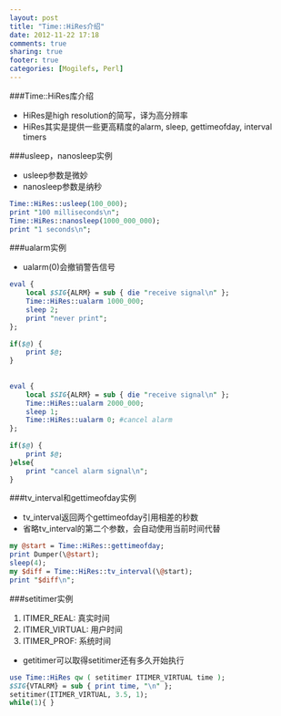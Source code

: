 ```yaml
---
layout: post
title: "Time::HiRes介绍"
date: 2012-11-22 17:18
comments: true
sharing: true
footer: true
categories: [Mogilefs, Perl]
---
```





###Time::HiRes库介绍

+ HiRes是high resolution的简写，译为高分辨率
+ HiRes其实是提供一些更高精度的alarm, sleep, gettimeofday, interval timers

<!-- more -->

###usleep，nanosleep实例

+ usleep参数是微妙
+ nanosleep参数是纳秒

```perl
Time::HiRes::usleep(100_000); 
print "100 milliseconds\n";
Time::HiRes::nanosleep(1000_000_000);
print "1 seconds\n"; 
```

###ualarm实例

+ ualarm(0)会撤销警告信号

```perl
eval {      
    local $SIG{ALRM} = sub { die "receive signal\n" };
    Time::HiRes::ualarm 1000_000;
    sleep 2;
    print "never print";
};          
            
if($@) {    
    print $@;
}           
            
            
eval {      
    local $SIG{ALRM} = sub { die "receive signal\n" };
    Time::HiRes::ualarm 2000_000;
    sleep 1;
    Time::HiRes::ualarm 0; #cancel alarm
};          
            
if($@) {    
    print $@;
}else{                                                                                                                                                                          
    print "cancel alarm signal\n";
}    
```

###tv_interval和gettimeofday实例

+ tv_interval返回两个gettimeofday引用相差的秒数
+ 省略tv_interval的第二个参数，会自动使用当前时间代替

```perl
my @start = Time::HiRes::gettimeofday;
print Dumper(\@start);
sleep(4);
my $diff = Time::HiRes::tv_interval(\@start);
print "$diff\n";
```

###setitimer实例

1. ITIMER_REAL: 真实时间
2. ITIMER_VIRTUAL: 用户时间
3. ITIMER_PROF: 系统时间 

+ getitimer可以取得setitimer还有多久开始执行

```perl
use Time::HiRes qw ( setitimer ITIMER_VIRTUAL time );
$SIG{VTALRM} = sub { print time, "\n" };
setitimer(ITIMER_VIRTUAL, 3.5, 1); 
while(1){ }

```


